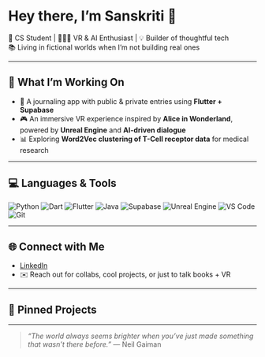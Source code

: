 # Hey there, I’m Sanskriti 👋

🌱 CS Student | 👩🏽‍💻 VR & AI Enthusiast | 💡 Builder of thoughtful tech  
📚 Living in fictional worlds when I’m not building real ones

---

## 🔭 What I’m Working On
- 📝 A journaling app with public & private entries using **Flutter + Supabase**
- 🎮 An immersive VR experience inspired by **Alice in Wonderland**, powered by **Unreal Engine** and **AI-driven dialogue**
- 📊 Exploring **Word2Vec clustering of T-Cell receptor data** for medical research

---

## 💻 Languages & Tools
![Python](https://img.shields.io/badge/Python-3776AB?style=flat&logo=python&logoColor=white)
![Dart](https://img.shields.io/badge/Dart-0175C2?style=flat&logo=dart&logoColor=white)
![Flutter](https://img.shields.io/badge/Flutter-02569B?style=flat&logo=flutter&logoColor=white)
![Java](https://img.shields.io/badge/Java-007396?style=flat&logo=java&logoColor=white)
![Supabase](https://img.shields.io/badge/Supabase-3ECF8E?style=flat&logo=supabase&logoColor=white)
![Unreal Engine](https://img.shields.io/badge/Unreal%20Engine-313131?style=flat&logo=unrealengine&logoColor=white)
![VS Code](https://img.shields.io/badge/VS%20Code-007ACC?style=flat&logo=visualstudiocode&logoColor=white)
![Git](https://img.shields.io/badge/Git-F05032?style=flat&logo=git&logoColor=white)

---

## 🌐 Connect with Me
- [LinkedIn](https://www.linkedin.com/in/sanskritib21)
- ✉️ Reach out for collabs, cool projects, or just to talk books + VR

---

## 📌 Pinned Projects

---

> _“The world always seems brighter when you’ve just made something that wasn’t there before.”_ — Neil Gaiman
